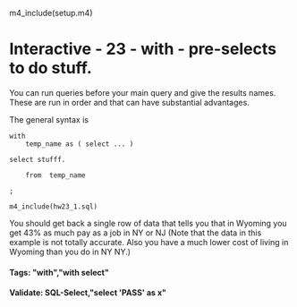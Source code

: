 
m4_include(setup.m4)

# Interactive - 23 - with - pre-selects to do stuff.

You can run queries before your main query and give the results names.
These are run in order and that can have substantial advantages.

The general syntax is

```
with
	temp_name as ( select ... )

select stufff.

	from  temp_name

;
```

```
m4_include(hw23_1.sql)
```


You should get back a single row of data that tells you that in Wyoming you get 43% as much pay
as a job in NY or NJ (Note that the data in this example is not totally accurate.  Also you have
a much lower cost of living in Wyoming than you do in NY NY.)

#### Tags: "with","with select"

#### Validate: SQL-Select,"select 'PASS' as x"
